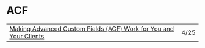 # ACF

|  |  |
| :--- | :--- |
| [Making Advanced Custom Fields \(ACF\) Work for You and Your Clients](https://studio.bio/making-advanced-custom-fields-acf-work-for-you-and-your-clients/) | 4/25 |

